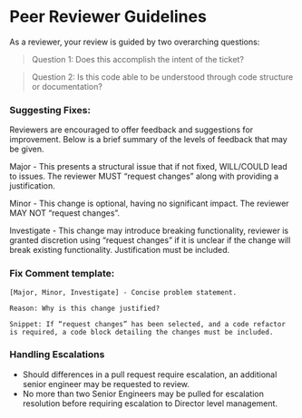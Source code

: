 # Peer Reviewer Guidelines
As a reviewer, your review is guided by two overarching questions: 
> Question 1: Does this accomplish the intent of the ticket? 

> Question 2: Is this code able to be understood through code structure or documentation? 


### Suggesting Fixes: 
Reviewers are encouraged to offer feedback and suggestions for improvement. Below is a brief summary of the levels of feedback that may be given. 

Major - This presents a structural issue that if not fixed, WILL/COULD lead to issues. The reviewer MUST “request changes” along with providing a justification. 

Minor - This change is optional, having no significant impact. The reviewer MAY NOT “request changes”. 

Investigate - This change may introduce breaking functionality, reviewer is granted discretion using “request changes” if it is unclear if the change will break existing functionality. Justification must be included. 

### Fix Comment template: 
```
[Major, Minor, Investigate] - Concise problem statement. 

Reason: Why is this change justified?  

Snippet: If “request changes” has been selected, and a code refactor is required, a code block detailing the changes must be included. 
```

### Handling Escalations
- Should differences in a pull request require escalation, an additional senior engineer may be requested to review. 
- No more than two Senior Engineers may be pulled for escalation resolution before requiring escalation to Director level management. 
